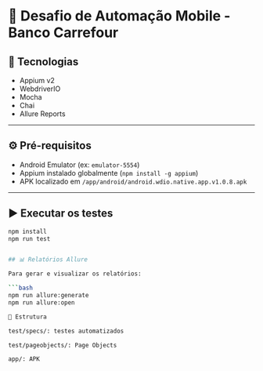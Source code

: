 # 📱 Desafio de Automação Mobile - Banco Carrefour

## 🚀 Tecnologias

- Appium v2
- WebdriverIO
- Mocha
- Chai
- Allure Reports

---

## ⚙️ Pré-requisitos

- Android Emulator (ex: `emulator-5554`)
- Appium instalado globalmente (`npm install -g appium`)
- APK localizado em `/app/android/android.wdio.native.app.v1.0.8.apk`

---

## ▶️ Executar os testes

````bash
npm install
npm run test


## 📊 Relatórios Allure

Para gerar e visualizar os relatórios:

```bash
npm run allure:generate
npm run allure:open

📂 Estrutura

test/specs/: testes automatizados

test/pageobjects/: Page Objects

app/: APK
````
